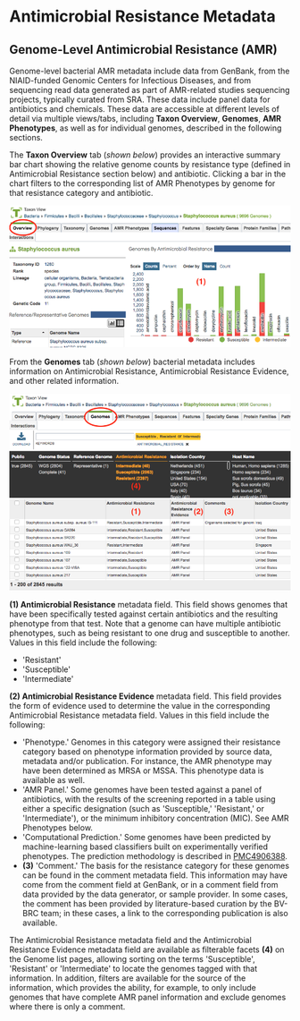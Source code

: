 # Antimicrobial Resistance Metadata


## Genome-Level Antimicrobial Resistance (AMR)

Genome-level bacterial AMR metadata include data from GenBank, from the NIAID-funded Genomic Centers for Infectious Diseases, and from sequencing read data generated as part of AMR-related studies sequencing projects, typically curated from SRA. These data include panel data for antibiotics and chemicals. These data are accessible at different levels of detail via multiple views/tabs, including **Taxon Overview**, **Genomes**, **AMR Phenotypes**, as well as for individual genomes, described in the following sections.

The **Taxon Overview** tab (*shown below*) provides an interactive summary bar chart showing the relative genome counts by resistance type (defined in Antimicrobial Resistance section below) and antibiotic. Clicking a bar in the chart filters to the corresponding list of AMR Phenotypes by genome for that resistance category and antibiotic.  

![Taxon Overview Tab](../images/amr_metadata_taxon_overview_tab.png)

From the **Genomes** tab (*shown below*) bacterial metadata includes information on Antimicrobial Resistance, Antimicrobial Resistance Evidence, and other related information.

![Taxon Genomes Tab](../images/amr_metadata_genomes_tab.png)

**(1) Antimicrobial Resistance** metadata field. This field shows genomes
that have been specifically tested against certain antibiotics and the
resulting phenotype from that test. Note that a genome can have multiple
antibiotic phenotypes, such as being resistant to one drug and
susceptible to another. Values in this field include the following:

- 'Resistant'
- 'Susceptible'
- 'Intermediate'

**(2) Antimicrobial Resistance Evidence** metadata field. This field provides the form of evidence used to determine the value in the corresponding Antimicrobial Resistance metadata field.  Values in this field include the following: 

-   'Phenotype.' Genomes in this category were assigned their resistance
    category based on phenotype information provided by source data, metadata and/or
    publication. For instance, the AMR phenotype may have been determined as MRSA or MSSA.
    This phenotype data is available as well.
-   'AMR Panel.' Some genomes have been tested against a panel of
    antibiotics, with the results of the screening reported in a table
    using either a specific designation (such as 'Susceptible,'
    'Resistant,' or 'Intermediate'), or the minimum inhibitory
    concentration (MIC). See AMR Phenotypes below.
-	'Computational Prediction.' Some genomes have been predicted by machine-learning 
	based classifiers built on experimentally verified phenotypes. The prediction methodology is described in [PMC4906388](https://www.ncbi.nlm.nih.gov/pmc/articles/PMC4906388/).
-   **(3)** 'Comment.' The basis for the resistance category for these genomes
    can be found in the comment metadata field. This information may
    have come from the comment field at GenBank, or in a comment field
    from data provided by the data generator, or sample
    provider. In some cases, the comment has been provided by
    literature-based curation by the BV-BRC team; in these cases, a link
    to the corresponding publication is also available.

The Antimicrobial Resistance metadata field and the Antimicrobial
Resistance Evidence metadata field are available as filterable facets **(4)** on
the Genome list pages, allowing sorting on the terms 'Susceptible',
'Resistant' or 'Intermediate' to locate the genomes tagged with that
information. In addition, filters are available for the source of the
information, which provides the ability, for example, to only include
genomes that have complete AMR panel information and exclude genomes
where there is only a comment.
